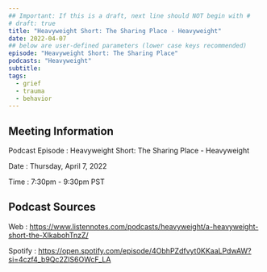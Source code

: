 ```yaml
---
## Important: If this is a draft, next line should NOT begin with #
# draft: true
title: "Heavyweight Short: The Sharing Place - Heavyweight"
date: 2022-04-07
## below are user-defined parameters (lower case keys recommended)
episode: "Heavyweight Short: The Sharing Place"
podcasts: "Heavyweight"
subtitle:
tags:
  - grief
  - trauma
  - behavior
---
```


## Meeting Information

Podcast Episode
:   Heavyweight Short: The Sharing Place - Heavyweight

Date
:   Thursday, April 7, 2022

Time
:   7:30pm - 9:30pm PST

## Podcast Sources

Web
:   https://www.listennotes.com/podcasts/heavyweight/a-heavyweight-short-the-XIkabohTnzZ/

Spotify
:   https://open.spotify.com/episode/4ObhPZdfvyt0KKaaLPdwAW?si=4czf4_b9Qc2ZlS6OWcF_LA

